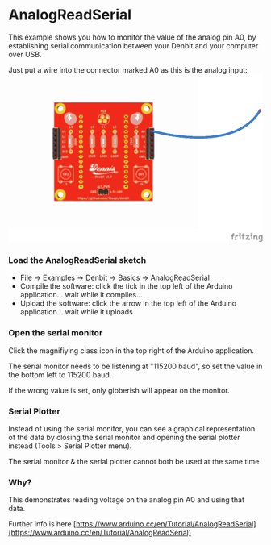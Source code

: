 # AnalogReadSerial

This example shows you how to monitor the value of the analog pin A0, by establishing serial communication 
between your Denbit and your computer over USB. 

Just put a wire into the connector marked A0 as this is the analog input:
![image](img/analog_read_bb.png)

### Load the AnalogReadSerial sketch
- File -> Examples -> Denbit -> Basics -> AnalogReadSerial
- Compile the software: click the tick in the top left of the Arduino application... wait while it compiles...
- Upload the software: click the arrow in the top left of the Arduino application... wait while it uploads
 
### Open the serial monitor
Click the magnifiying class icon in the top right of the Arduino application.
  
The serial monitor needs to be listening at "115200 baud", 
so set the value in the bottom left to 115200 baud.

If the wrong value is set, only gibberish will appear on the monitor. 

### Serial Plotter
Instead of using the serial monitor, you can see a graphical representation of the data by closing the serial monitor
and opening the serial plotter instead (Tools > Serial Plotter menu). 

The serial monitor & the serial plotter cannot both be used at the same time

### Why?
This demonstrates reading voltage on the analog pin A0 and using that data.

Further info is here [https://www.arduino.cc/en/Tutorial/AnalogReadSerial](https://www.arduino.cc/en/Tutorial/AnalogReadSerial)
